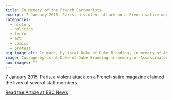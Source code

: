 ```yaml
---
title: In Memory of the French Cartoonists
excerpt: 7 January 2015, Paris, a violent attack on a French satire magazine claimed the lives of several staff members.
categories:
  - history
  - politics
  - terror
  - art
  - comics
  - protest
big_image_alt: Courage, by isral Duke of Duke Branding, in memory of Assassinated French Cartoonists
image: Courage-by-isral-Duke-of-Duke-Branding-in-memory-of-Assassinated-French-Cartoonists.jpg
aux_images: ""
---
```

7 January 2015, Paris, a violent attack on a French satire magazine claimed the lives of several staff members.

<a href="http://www.bbc.com/news/world-europe-30710883" title="Massacre at French Satire Magazine Office" target="_blank">Read the Article at BBC News</a>